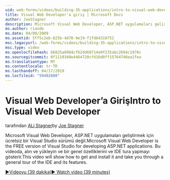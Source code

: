 ```yaml
---
uid: web-forms/videos/building-35-applications/intro-to-visual-web-developer
title: Visual Web Developer'a giriş | Microsoft Docs
author: JoeStagner
description: Microsoft Visual Web Developer, ASP.NET uygulamaları geliştirmek için ücretsiz bir Visual Studio sürümü değil. Bu videoda, alın ve bunu ve t yükleme yapmayı gösterir...
ms.author: riande
ms.date: 04/09/2009
ms.assetid: 5ff5c2eb-825b-4d70-9e19-f1fd64310752
msc.legacyurl: /web-forms/videos/building-35-applications/intro-to-visual-web-developer
msc.type: video
ms.openlocfilehash: b6825a6984cf62dd60714e0f235abc2694c1978c
ms.sourcegitcommit: 0f1119340e4464720cfd16d0ff15764746ea1fea
ms.translationtype: MT
ms.contentlocale: tr-TR
ms.lasthandoff: 04/17/2019
ms.locfileid: "59402680"
---
```

# <a name="intro-to-visual-web-developer"></a><span data-ttu-id="6d59e-104">Visual Web Developer’a Giriş</span><span class="sxs-lookup"><span data-stu-id="6d59e-104">Intro to Visual Web Developer</span></span>

<span data-ttu-id="6d59e-105">tarafından [ALi Stagner](https://github.com/JoeStagner)</span><span class="sxs-lookup"><span data-stu-id="6d59e-105">by [Joe Stagner](https://github.com/JoeStagner)</span></span>

<span data-ttu-id="6d59e-106">Microsoft Visual Web Developer, ASP.NET uygulamaları geliştirmek için ücretsiz bir Visual Studio sürümü değil.</span><span class="sxs-lookup"><span data-stu-id="6d59e-106">Microsoft Visual Web Developer is the FREE version of Visual Studio for developing ASP.NET applications.</span></span> <span data-ttu-id="6d59e-107">Bu videoda, alın ve yükleyin ve bir genel özelliklerini ve IDE tura yapmayı gösterir.</span><span class="sxs-lookup"><span data-stu-id="6d59e-107">This video will show how to get and install it and take you through a general tour of the IDE and its features.</span></span>

[<span data-ttu-id="6d59e-108">&#9654;Videoyu (39 dakika)</span><span class="sxs-lookup"><span data-stu-id="6d59e-108">&#9654; Watch video (39 minutes)</span></span>](https://channel9.msdn.com/Blogs/ASP-NET-Site-Videos/intro-to-visual-web-developer)
